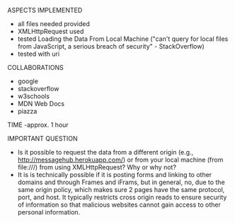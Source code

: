 ASPECTS IMPLEMENTED
- all files needed provided
- XMLHttpRequest used
- tested Loading the Data From Local Machine
("can't query for local files from JavaScript, 
a serious breach of security" - StackOverflow)
- tested with uri

COLLABORATIONS
- google
- stackoverflow
- w3schools
- MDN Web Docs
- piazza

TIME
-approx. 1 hour

IMPORTANT QUESTION
- Is it possible to request the data from a 
different origin (e.g., http://messagehub.herokuapp.com/)
or from your local machine (from file:///) 
from using XMLHttpRequest? Why or why not? 
- It is is technically possible if it is posting 
forms and linking to other domains and through 
Frames and iFrams, but in general, no, due to the 
same origin policy, which makes sure 2 pages have the 
same protocol, port, and host. It typically restricts 
cross origin reads to ensure security of information 
so that malicious websites cannot gain access to other 
personal information.